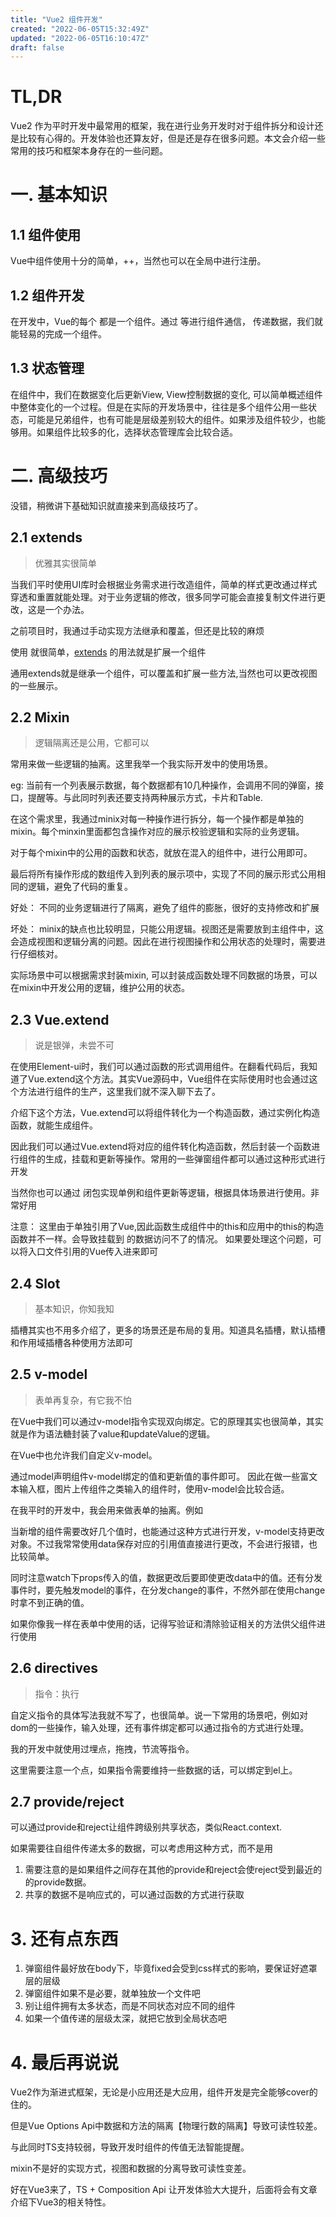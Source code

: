 ```yaml
---
title: "Vue2 组件开发"
created: "2022-06-05T15:32:49Z"
updated: "2022-06-05T16:10:47Z"
draft: false
---
```


# TL,DR

Vue2 作为平时开发中最常用的框架，我在进行业务开发时对于组件拆分和设计还是比较有心得的。开发体验也还算友好，但是还是存在很多问题。本文会介绍一些常用的技巧和框架本身存在的一些问题。

# 一. 基本知识

## 1.1 组件使用

Vue中组件使用十分的简单，++，当然也可以在全局中进行注册。

## 1.2 组件开发

在开发中，Vue的每个 都是一个组件。通过 等进行组件通信， 传递数据，我们就能轻易的完成一个组件。

## 1.3 状态管理

在组件中，我们在数据变化后更新View, View控制数据的变化, 可以简单概述组件中整体变化的一个过程。但是在实际的开发场景中，往往是多个组件公用一些状态，可能是兄弟组件，也有可能是层级差别较大的组件。如果涉及组件较少，也能够用。如果组件比较多的化，选择状态管理库会比较合适。


# 二. 高级技巧

没错，稍微讲下基础知识就直接来到高级技巧了。

## 2.1 extends

> 优雅其实很简单

当我们平时使用UI库时会根据业务需求进行改造组件，简单的样式更改通过样式穿透和重置就能处理。对于业务逻辑的修改，很多同学可能会直接复制文件进行更改，这是一个办法。

之前项目时，我通过手动实现方法继承和覆盖，但还是比较的麻烦



使用 就很简单，[extends](https://v2.vuejs.org/v2/api/#extends) 的用法就是扩展一个组件



通用extends就是继承一个组件，可以覆盖和扩展一些方法,当然也可以更改视图的一些展示。

## 2.2 Mixin

> 逻辑隔离还是公用，它都可以

 常用来做一些逻辑的抽离。这里我举一个我实际开发中的使用场景。 

eg: 当前有一个列表展示数据，每个数据都有10几种操作，会调用不同的弹窗，接口，提醒等。与此同时列表还要支持两种展示方式，卡片和Table.

在这个需求里，我通过minix对每一种操作进行拆分，每一个操作都是单独的mixin。每个minxin里面都包含操作对应的展示校验逻辑和实际的业务逻辑。

对于每个mixin中的公用的函数和状态，就放在混入的组件中，进行公用即可。

最后将所有操作形成的数组传入到列表的展示项中，实现了不同的展示形式公用相同的逻辑，避免了代码的重复。

好处： 不同的业务逻辑进行了隔离，避免了组件的膨胀，很好的支持修改和扩展

坏处： minix的缺点也比较明显，只能公用逻辑。视图还是需要放到主组件中，这会造成视图和逻辑分离的问题。因此在进行视图操作和公用状态的处理时，需要进行仔细核对。

实际场景中可以根据需求封装mixin, 可以封装成函数处理不同数据的场景，可以在mixin中开发公用的逻辑，维护公用的状态。

## 2.3 Vue.extend

> 说是银弹，未尝不可 

在使用Element-ui时，我们可以通过函数的形式调用组件。在翻看代码后，我知道了Vue.extend这个方法。其实Vue源码中，Vue组件在实际使用时也会通过这个方法进行组件的生产，这里我们就不深入聊下去了。

介绍下这个方法，Vue.extend可以将组件转化为一个构造函数，通过实例化构造函数，就能生成组件。

因此我们可以通过Vue.extend将对应的组件转化构造函数，然后封装一个函数进行组件的生成，挂载和更新等操作。常用的一些弹窗组件都可以通过这种形式进行开发



当然你也可以通过 闭包实现单例和组件更新等逻辑，根据具体场景进行使用。非常好用

注意： 这里由于单独引用了Vue,因此函数生成组件中的this和应用中的this的构造函数并不一样。会导致挂载到 的数据访问不了的情况。 如果要处理这个问题，可以将入口文件引用的Vue传入进来即可

## 2.4 Slot

> 基本知识，你知我知


插槽其实也不用多介绍了，更多的场景还是布局的复用。知道具名插槽，默认插槽和作用域插槽各种使用方法即可

## 2.5 v-model

> 表单再复杂，有它我不怕

在Vue中我们可以通过v-model指令实现双向绑定。它的原理其实也很简单，其实就是作为语法糖封装了value和updateValue的逻辑。

在Vue中也允许我们自定义v-model。



通过model声明组件v-model绑定的值和更新值的事件即可。 因此在做一些富文本输入框，图片上传组件之类输入的组件时，使用v-model会比较合适。

在我平时的开发中，我会用来做表单的抽离。例如



当新增的组件需要改好几个值时，也能通过这种方式进行开发，v-model支持更改对象。不过我常常使用data保存对应的引用值直接进行更改，不会进行报错，也比较简单。

同时注意watch下props传入的值，数据更改后要即使更改data中的值。还有分发事件时，要先触发model的事件，在分发change的事件，不然外部在使用change时拿不到正确的值。

如果你像我一样在表单中使用的话，记得写验证和清除验证相关的方法供父组件进行使用

## 2.6 directives

> 指令：执行

自定义指令的具体写法我就不写了，也很简单。说一下常用的场景吧，例如对dom的一些操作，输入处理，还有事件绑定都可以通过指令的方式进行处理。

我的开发中就使用过埋点，拖拽，节流等指令。

这里需要注意一个点，如果指令需要维持一些数据的话，可以绑定到el上。

## 2.7 provide/reject

可以通过provide和reject让组件跨级别共享状态，类似React.context. 

如果需要往自组件传递太多的数据，可以考虑用这种方式，而不是用

1. 需要注意的是如果组件之间存在其他的provide和reject会使reject受到最近的的provide数据。
2. 共享的数据不是响应式的，可以通过函数的方式进行获取

# 3. 还有点东西

1. 弹窗组件最好放在body下，毕竟fixed会受到css样式的影响，要保证好遮罩层的层级
2. 弹窗组件如果不是必要，就单独放一个文件吧
3. 别让组件拥有太多状态，而是不同状态对应不同的组件
4. 如果一个值传递的层级太深，就把它放到全局状态吧

# 4. 最后再说说

Vue2作为渐进式框架，无论是小应用还是大应用，组件开发是完全能够cover的住的。

但是Vue Options Api中数据和方法的隔离【物理行数的隔离】导致可读性较差。

与此同时TS支持较弱，导致开发时组件的传值无法智能提醒。

mixin不是好的实现方式，视图和数据的分离导致可读性变差。

好在Vue3来了，TS + Composition Api 让开发体验大大提升，后面将会有文章介绍下Vue3的相关特性。
